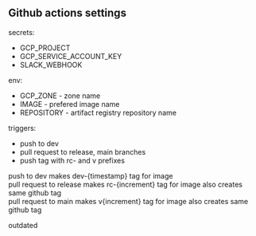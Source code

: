 ## Github actions settings

secrets:
 - GCP_PROJECT
 - GCP_SERVICE_ACCOUNT_KEY
 - SLACK_WEBHOOK

env:
 - GCP_ZONE - zone name
 - IMAGE - prefered image name
 - REPOSITORY - artifact registry repository name


triggers:
 - push to dev
 - pull request to release, main branches
 - push tag with rc- and v prefixes

 push to dev makes dev-{timestamp} tag for image  
 pull request to release makes rc-{increment} tag for image also creates same github tag  
 pull request to main makes v{increment} tag for image also creates same github tag  

 outdated